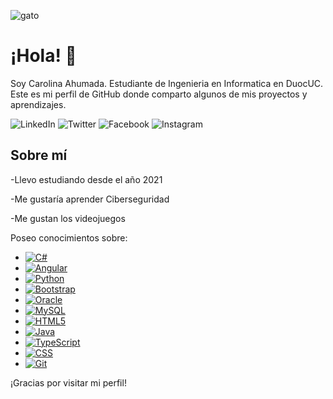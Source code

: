 ![gato](https://res.cloudinary.com/fronda/image/upload/f_auto,q_auto/prod/build/shop/images/blog/aprender/conoce-mejor-a-tu-gato/topbanner-aprender-conoce-mejor-a-tu-gato.6a463b05.jpg)

# ¡Hola! 👋

Soy Carolina Ahumada.
Estudiante de Ingenieria en Informatica en DuocUC. Este es mi perfil de GitHub donde comparto algunos de mis proyectos y aprendizajes.

![LinkedIn][linkedin-shield]
![Twitter][twitter-shield]
![Facebook][facebook-shield]
![Instagram][instagram-shield]

[linkedin-shield]: https://img.shields.io/badge/LinkedIn-0077B5?style=flat-square&logo=LinkedIn&logoColor=white
[twitter-shield]: https://img.shields.io/badge/Twitter-1DA1F2?style=flat-square&logo=Twitter&logoColor=white
[facebook-shield]: https://img.shields.io/badge/Facebook-1877F2?style=flat-square&logo=Facebook&logoColor=white
[instagram-shield]: https://img.shields.io/badge/Instagram-E4405F?style=flat-square&logo=Instagram&logoColor=white


## Sobre mí

-Llevo estudiando desde el año 2021

-Me gustaría aprender Ciberseguridad

-Me gustan los videojuegos

Poseo conocimientos sobre:
* [![C#][C#.com]][C#-url]
* [![Angular][Angular.shield]][Angular-url]
* [![Python][Python.org]][Python-url]
* [![Bootstrap][Bootstrap.shield]][Bootstrap-url]
* [![Oracle][Oracle.com]][Oracle-url]
* [![MySQL][MySQL.com]][MySQL-url]
* [![HTML5][HTML5.org]][HTML5-url]
* [![Java][Java.com]][Java-url]
* [![TypeScript][TypeScript.io]][TypeScript-url]
* [![CSS][CSS.com]][CSS-url]
* [![Git][Git-scm]][Git-url]

[C#.com]: https://img.shields.io/badge/C%23-239120?style=flat-square&logo=C%20Sharp&logoColor=white
[C#-url]: https://docs.microsoft.com/en-us/dotnet/csharp/

[Python.org]: https://img.shields.io/badge/Python-3776AB?style=flat-square&logo=Python&logoColor=white
[Python-url]: https://www.python.org/

[Oracle.com]: https://img.shields.io/badge/Oracle-F80000?style=flat-square&logo=Oracle&logoColor=white
[Oracle-url]: https://www.oracle.com/database/

[MySQL.com]: https://img.shields.io/badge/MySQL-4479A1?style=flat-square&logo=MySQL&logoColor=white
[MySQL-url]: https://www.mysql.com/

[HTML5.org]: https://img.shields.io/badge/HTML5-E34F26?style=flat-square&logo=HTML5&logoColor=white
[HTML5-url]: https://developer.mozilla.org/en-US/docs/Web/Guide/HTML/HTML5

[Java.com]: https://img.shields.io/badge/Java-007396?style=flat-square&logo=Java&logoColor=white
[Java-url]: https://www.java.com/

[TypeScript.io]: https://img.shields.io/badge/TypeScript-3178C6?style=flat-square&logo=TypeScript&logoColor=white
[TypeScript-url]: https://www.typescriptlang.org/

[CSS.com]: https://img.shields.io/badge/CSS-1572B6?style=flat-square&logo=CSS3&logoColor=white
[CSS-url]: https://developer.mozilla.org/en-US/docs/Web/CSS

[Git-scm]: https://img.shields.io/badge/Git-F05032?style=flat-square&logo=Git&logoColor=white
[Git-url]: https://git-scm.com/

[Bootstrap.shield]: https://img.shields.io/badge/Bootstrap-7952B3?style=flat-square&logo=Bootstrap&logoColor=white
[Bootstrap-url]: https://getbootstrap.com/

[Angular.shield]: https://img.shields.io/badge/Angular-DD0031?style=flat-square&logo=Angular&logoColor=white
[Angular-url]: https://angular.io/

¡Gracias por visitar mi perfil!
